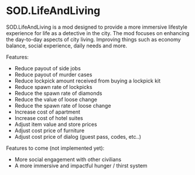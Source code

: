 # SOD.LifeAndLiving

SOD.LifeAndLiving is a mod designed to provide a more immersive lifestyle experience for life as a detective in the city.
The mod focuses on enhancing the day-to-day aspects of city living.
Improving things such as economy balance, social experience, daily needs and more.

Features:
- Reduce payout of side jobs
- Reduce payout of murder cases
- Reduce lockpick amount received from buying a lockpick kit
- Reduce spawn rate of lockpicks
- Reduce the spawn rate of diamonds
- Reduce the value of loose change
- Reduce the spawn rate of loose change
- Increase cost of apartment
- Increase cost of hotel suites
- Adjust item value and store prices
- Adjust cost price of furniture
- Adjust cost price of dialog (guest pass, codes, etc..)

Features to come (not implemented yet):
- More social engagement with other civilians
- A more immersive and impactful hunger / thirst system